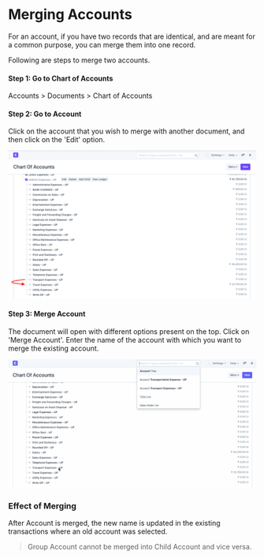 
# Merging Accounts



For an account, if you have two records that are identical, and are meant for a common purpose, you can merge them into one record.


Following are steps to merge two accounts.


#### Step 1: Go to Chart of Accounts


Accounts > Documents > Chart of Accounts


#### Step 2: Go to Account


Click on the account that you wish to merge with another document, and then click on the 'Edit' option.


![Merging Documents](/files/using-merge-documents-1.png)


#### Step 3: Merge Account


The document will open with different options present on the top. Click on 'Merge Account'. Enter the name of the account with which you want to merge the existing account.


![Merging Documents](/files/using-merge-documents-2.gif)


### Effect of Merging


After Account is merged, the new name is updated in the existing transactions where an old account was selected.



> 
> Group Account cannot be merged into Child Account and vice versa.
> 
> 
> 





